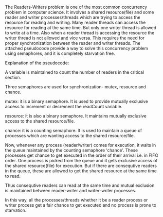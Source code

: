 The Readers-Writers problem is one of the most common concurrency problem in computer science.
It involves a shared resource(file) and some reader and writer processes/threads which are trying to access the resource for reading and writing.
Many reader threads can access the resource for reading at the same time.
But only one writer thread is allowed to write at a time.
Also when a reader thread is accessing the resource the writer thread is not allowed and vice versa.
This requires the need for proper synchronization between the reader and writer threads.
The attached pseudocode provide a way to solve this concurrency problem using semaphores, and it is completely starvation free.


Explanation of the pseudocode:

A variable is maintained to count the number of readers in the critical section.

Three semaphores are used for synchronization- mutex, resource and chance.

mutex: it is a binary semaphore. It is used to provide mutually exclusive access to increment or decrement the readCount variable.

resource: it is also a binary semaphore. It maintains mutually exclusive access to the shared resource/file.

chance: it is a counting semaphore. It is used to maintain a queue of processes which are wanting access to the shared resource/file.

Now, whenever any process (reader/writer) comes for execution, it waits in the queue maintained by the counting semaphore 'chance'.
These processes get chance to get executed in the order of their arrival i.e. in FIFO order.
One process is picked from the queue and it gets exclusive access of the shared resource(file) for execution.
But if there are consequtive readers in the queue, these are allowed to get the shared resource at the same time to read.

Thus consequtive readers can read at the same time and mutual exclusion is maintained between reader-writer and writer-writer processes.

In this way, all the processes/threads whether it be a reader process or writer process get a fair chance to get executed and no process is prone to starvation.
